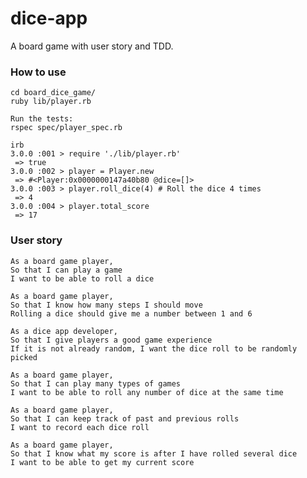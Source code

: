 # dice-app

A board game with user story and TDD.

### How to use

```shell
cd board_dice_game/
ruby lib/player.rb

Run the tests:
rspec spec/player_spec.rb
```

```shell
irb
3.0.0 :001 > require './lib/player.rb'
 => true 
3.0.0 :002 > player = Player.new
 => #<Player:0x0000000147a40b80 @dice=[]> 
3.0.0 :003 > player.roll_dice(4) # Roll the dice 4 times 
 => 4 
3.0.0 :004 > player.total_score  
 => 17 
```

### User story

```shell
As a board game player,
So that I can play a game
I want to be able to roll a dice
```

```shell
As a board game player,
So that I know how many steps I should move
Rolling a dice should give me a number between 1 and 6
```

```shell
As a dice app developer,
So that I give players a good game experience
If it is not already random, I want the dice roll to be randomly picked
```

```shell
As a board game player,
So that I can play many types of games
I want to be able to roll any number of dice at the same time
```

```shell
As a board game player,
So that I can keep track of past and previous rolls
I want to record each dice roll
```

```shell
As a board game player,
So that I know what my score is after I have rolled several dice
I want to be able to get my current score
```